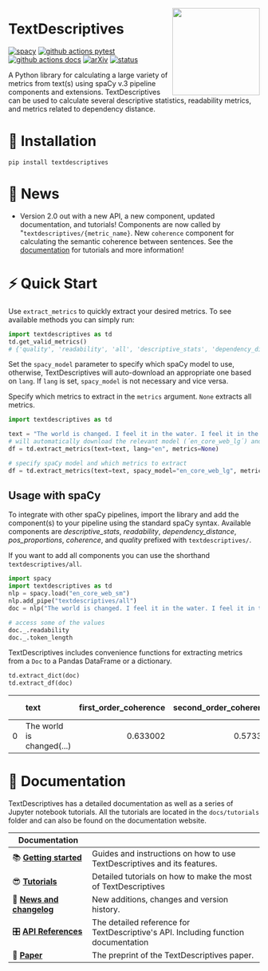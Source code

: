
<a href="https://github.com/HLasse/TextDescriptives"><img src="https://github.com/HLasse/TextDescriptives/raw/main/docs/_static/icon.png" width="175" height="175" align="right" /></a>


# TextDescriptives

[![spacy](https://img.shields.io/badge/built%20with-spaCy-09a3d5.svg)](https://spacy.io)
[![github actions pytest](https://github.com/hlasse/textdescriptives/actions/workflows/tests.yml/badge.svg)](https://github.com/hlasse/textdescriptives/actions)
[![github actions docs](https://github.com/hlasse/textdescriptives/actions/workflows/documentation.yml/badge.svg)](https://hlasse.github.io/TextDescriptives/)
[![arXiv](https://img.shields.io/badge/arXiv-2301.02057-b31b1b.svg)](https://arxiv.org/abs/2301.02057)
[![status](https://joss.theoj.org/papers/06447337ee61969b5a64de484199df24/status.svg)](https://joss.theoj.org/papers/06447337ee61969b5a64de484199df24)

A Python library for calculating a large variety of metrics from text(s) using spaCy v.3 pipeline components and extensions. TextDescriptives can be used to calculate several descriptive statistics, readability metrics, and metrics related to dependency distance. 

# 🔧 Installation
`pip install textdescriptives`

# 📰 News

* Version 2.0 out with a new API, a new component, updated documentation, and tutorials! Components are now called by "`textdescriptives/{metric_name}`. New `coherence` component for calculating the semantic coherence between sentences. See the [documentation](https://github.com/HLasse/TextDescriptives) for tutorials and more information!  



# ⚡ Quick Start

Use `extract_metrics` to quickly extract your desired metrics. To see available methods you can simply run:
```python
import textdescriptives as td
td.get_valid_metrics()
# {'quality', 'readability', 'all', 'descriptive_stats', 'dependency_distance', 'pos_proportions', 'information_theory', 'coherence'}
```

Set the `spacy_model` parameter to specify which spaCy model to use, otherwise, TextDescriptives will auto-download an appropriate one based on `lang`. If `lang` is set, `spacy_model` is not necessary and vice versa.

Specify which metrics to extract in the `metrics` argument. `None` extracts all metrics. 

```py
import textdescriptives as td

text = "The world is changed. I feel it in the water. I feel it in the earth. I smell it in the air. Much that once was is lost, for none now live who remember it."
# will automatically download the relevant model (´en_core_web_lg´) and extract all metrics
df = td.extract_metrics(text=text, lang="en", metrics=None)

# specify spaCy model and which metrics to extract
df = td.extract_metrics(text=text, spacy_model="en_core_web_lg", metrics=["readability", "coherence"])
```


## Usage with spaCy

To integrate with other spaCy pipelines, import the library and add the component(s) to your pipeline using the standard spaCy syntax. Available components are *descriptive_stats*, *readability*, *dependency_distance*, *pos_proportions*, *coherence*, and *quality* prefixed with `textdescriptives/`. 

If you want to add all components you can use the shorthand `textdescriptives/all`.

```py
import spacy
import textdescriptives as td
nlp = spacy.load("en_core_web_sm")
nlp.add_pipe("textdescriptives/all") 
doc = nlp("The world is changed. I feel it in the water. I feel it in the earth. I smell it in the air. Much that once was is lost, for none now live who remember it.")

# access some of the values
doc._.readability
doc._.token_length
```

TextDescriptives includes convenience functions for extracting metrics from a `Doc` to a Pandas DataFrame or a dictionary.

```py
td.extract_dict(doc)
td.extract_df(doc)
```
|      | text                      | first_order_coherence | second_order_coherence | pos_prop_DET | pos_prop_NOUN | pos_prop_AUX | pos_prop_VERB | pos_prop_PUNCT | pos_prop_PRON | pos_prop_ADP | pos_prop_ADV | pos_prop_SCONJ | flesch_reading_ease | flesch_kincaid_grade |    smog | gunning_fog | automated_readability_index | coleman_liau_index |     lix |  rix | n_stop_words | alpha_ratio | mean_word_length | doc_length | proportion_ellipsis | proportion_bullet_points | duplicate_line_chr_fraction | duplicate_paragraph_chr_fraction | duplicate_5-gram_chr_fraction | duplicate_6-gram_chr_fraction | duplicate_7-gram_chr_fraction | duplicate_8-gram_chr_fraction | duplicate_9-gram_chr_fraction | duplicate_10-gram_chr_fraction | top_2-gram_chr_fraction | top_3-gram_chr_fraction | top_4-gram_chr_fraction | symbol_#_to_word_ratio | contains_lorem ipsum | passed_quality_check | dependency_distance_mean | dependency_distance_std | prop_adjacent_dependency_relation_mean | prop_adjacent_dependency_relation_std | token_length_mean | token_length_median | token_length_std | sentence_length_mean | sentence_length_median | sentence_length_std | syllables_per_token_mean | syllables_per_token_median | syllables_per_token_std | n_tokens | n_unique_tokens | proportion_unique_tokens | n_characters | n_sentences |
| ---: | :------------------------ | --------------------: | ---------------------: | -----------: | ------------: | -----------: | ------------: | -------------: | ------------: | -----------: | -----------: | -------------: | ------------------: | -------------------: | ------: | ----------: | --------------------------: | -----------------: | ------: | ---: | -----------: | ----------: | ---------------: | ---------: | ------------------: | -----------------------: | --------------------------: | -------------------------------: | ----------------------------: | ----------------------------: | ----------------------------: | ----------------------------: | ----------------------------: | -----------------------------: | ----------------------: | ----------------------: | ----------------------: | ---------------------: | :------------------- | :------------------- | -----------------------: | ----------------------: | -------------------------------------: | ------------------------------------: | ----------------: | ------------------: | ---------------: | -------------------: | ---------------------: | ------------------: | -----------------------: | -------------------------: | ----------------------: | -------: | --------------: | -----------------------: | -----------: | ----------: |
|    0 | The world is changed(...) |              0.633002 |               0.573323 |     0.097561 |      0.121951 |    0.0731707 |      0.170732 |       0.146341 |      0.195122 |    0.0731707 |    0.0731707 |      0.0487805 |             107.879 |           -0.0485714 | 5.68392 |     3.94286 |                    -2.45429 |          -0.708571 | 12.7143 |  0.4 |           24 |    0.853659 |          2.95122 |         41 |                   0 |                        0 |                           0 |                                0 |                      0.232258 |                      0.232258 |                             0 |                             0 |                             0 |                              0 |               0.0580645 |                0.174194 |                       0 |                      0 | False                | False                |                  1.77524 |                0.553188 |                               0.457143 |                             0.0722806 |           3.28571 |                   3 |          1.54127 |                    7 |                      6 |             3.09839 |                  1.08571 |                          1 |                0.368117 |       35 |              23 |                 0.657143 |          121 |           5 |




# 📖 Documentation

TextDescriptives has a detailed documentation as well as a series of Jupyter notebook tutorials.
All the tutorials are located in the `docs/tutorials` folder and can also be found on the documentation website.


| Documentation              |                                                                                    |
| -------------------------- | ---------------------------------------------------------------------------------- |
| 📚 **[Getting started]**    | Guides and instructions on how to use TextDescriptives and its features.           |
| 😎 **[Tutorials]**          | Detailed tutorials on how to make the most of TextDescriptives                     |
| 📰 **[News and changelog]** | New additions, changes and version history.                                        |
| 🎛 **[API References]**     | The detailed reference for TextDescriptive's API. Including function documentation |
| 📄 **[Paper]**              | The preprint of the TextDescriptives paper.                                        |

[Paper]: https://arxiv.org/abs/2301.02057
[Tutorials]: https://hlasse.github.io/TextDescriptives/tutorial.html
[Getting started]: https://hlasse.github.io/TextDescriptives/usingthepackage.html
[API References]: https://hlasse.github.io/TextDescriptives/index.html
[News and changelog]: https://hlasse.github.io/TextDescriptives/news.html
